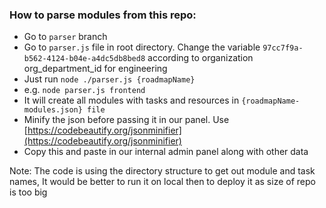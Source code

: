 ### How to parse modules from this repo:

* Go to `parser` branch
* Go to `parser.js` file in root directory. Change the variable `97cc7f9a-b562-4124-b04e-a4dc5db8bed8` according to organization org_department_id for engineering
* Just run `node ./parser.js {roadmapName}` 
* e.g. `node parser.js frontend`
* It will create all modules with tasks and resources in `{roadmapName-modules.json} file`
* Minify the json before passing it in our panel. Use [https://codebeautify.org/jsonminifier](https://codebeautify.org/jsonminifier)
* Copy this and paste in our internal admin panel along with other data

Note: The code is using the directory structure to get out module and task names, It would be better to run it on local then to deploy it as size of repo is too big
